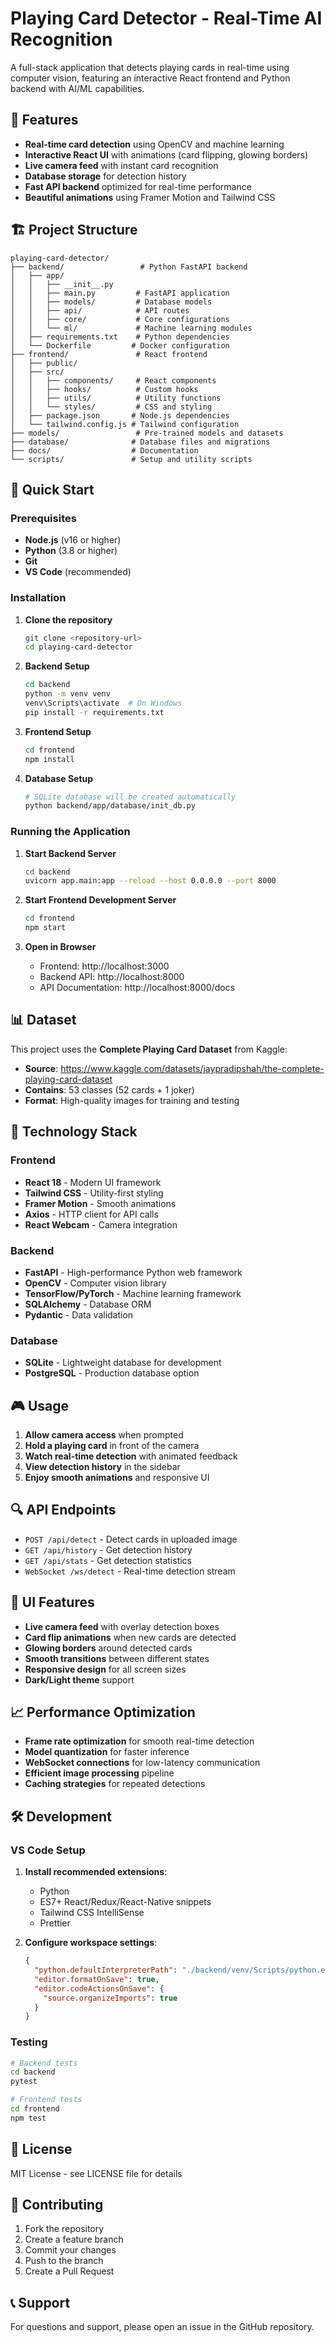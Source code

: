 # Playing Card Detector - Real-Time AI Recognition

A full-stack application that detects playing cards in real-time using computer vision, featuring an interactive React frontend and Python backend with AI/ML capabilities.

## 🎯 Features

- **Real-time card detection** using OpenCV and machine learning
- **Interactive React UI** with animations (card flipping, glowing borders)
- **Live camera feed** with instant card recognition
- **Database storage** for detection history
- **Fast API backend** optimized for real-time performance
- **Beautiful animations** using Framer Motion and Tailwind CSS

## 🏗️ Project Structure

```
playing-card-detector/
├── backend/                 # Python FastAPI backend
│   ├── app/
│   │   ├── __init__.py
│   │   ├── main.py         # FastAPI application
│   │   ├── models/         # Database models
│   │   ├── api/            # API routes
│   │   ├── core/           # Core configurations
│   │   └── ml/             # Machine learning modules
│   ├── requirements.txt    # Python dependencies
│   └── Dockerfile         # Docker configuration
├── frontend/               # React frontend
│   ├── public/
│   ├── src/
│   │   ├── components/     # React components
│   │   ├── hooks/          # Custom hooks
│   │   ├── utils/          # Utility functions
│   │   └── styles/         # CSS and styling
│   ├── package.json       # Node.js dependencies
│   └── tailwind.config.js # Tailwind configuration
├── models/                 # Pre-trained models and datasets
├── database/              # Database files and migrations
├── docs/                  # Documentation
└── scripts/               # Setup and utility scripts
```

## 🚀 Quick Start

### Prerequisites

- **Node.js** (v16 or higher)
- **Python** (3.8 or higher)
- **Git**
- **VS Code** (recommended)

### Installation

1. **Clone the repository**
   ```bash
   git clone <repository-url>
   cd playing-card-detector
   ```

2. **Backend Setup**
   ```bash
   cd backend
   python -m venv venv
   venv\Scripts\activate  # On Windows
   pip install -r requirements.txt
   ```

3. **Frontend Setup**
   ```bash
   cd frontend
   npm install
   ```

4. **Database Setup**
   ```bash
   # SQLite database will be created automatically
   python backend/app/database/init_db.py
   ```

### Running the Application

1. **Start Backend Server**
   ```bash
   cd backend
   uvicorn app.main:app --reload --host 0.0.0.0 --port 8000
   ```

2. **Start Frontend Development Server**
   ```bash
   cd frontend
   npm start
   ```

3. **Open in Browser**
   - Frontend: http://localhost:3000
   - Backend API: http://localhost:8000
   - API Documentation: http://localhost:8000/docs

## 📊 Dataset

This project uses the **Complete Playing Card Dataset** from Kaggle:
- **Source**: https://www.kaggle.com/datasets/jaypradipshah/the-complete-playing-card-dataset
- **Contains**: 53 classes (52 cards + 1 joker)
- **Format**: High-quality images for training and testing

## 🔧 Technology Stack

### Frontend
- **React 18** - Modern UI framework
- **Tailwind CSS** - Utility-first styling
- **Framer Motion** - Smooth animations
- **Axios** - HTTP client for API calls
- **React Webcam** - Camera integration

### Backend
- **FastAPI** - High-performance Python web framework
- **OpenCV** - Computer vision library
- **TensorFlow/PyTorch** - Machine learning framework
- **SQLAlchemy** - Database ORM
- **Pydantic** - Data validation

### Database
- **SQLite** - Lightweight database for development
- **PostgreSQL** - Production database option

## 🎮 Usage

1. **Allow camera access** when prompted
2. **Hold a playing card** in front of the camera
3. **Watch real-time detection** with animated feedback
4. **View detection history** in the sidebar
5. **Enjoy smooth animations** and responsive UI

## 🔍 API Endpoints

- `POST /api/detect` - Detect cards in uploaded image
- `GET /api/history` - Get detection history
- `GET /api/stats` - Get detection statistics
- `WebSocket /ws/detect` - Real-time detection stream

## 🎨 UI Features

- **Live camera feed** with overlay detection boxes
- **Card flip animations** when new cards are detected
- **Glowing borders** around detected cards
- **Smooth transitions** between different states
- **Responsive design** for all screen sizes
- **Dark/Light theme** support

## 📈 Performance Optimization

- **Frame rate optimization** for smooth real-time detection
- **Model quantization** for faster inference
- **WebSocket connections** for low-latency communication
- **Efficient image processing** pipeline
- **Caching strategies** for repeated detections

## 🛠️ Development

### VS Code Setup

1. **Install recommended extensions**:
   - Python
   - ES7+ React/Redux/React-Native snippets
   - Tailwind CSS IntelliSense
   - Prettier

2. **Configure workspace settings**:
   ```json
   {
     "python.defaultInterpreterPath": "./backend/venv/Scripts/python.exe",
     "editor.formatOnSave": true,
     "editor.codeActionsOnSave": {
       "source.organizeImports": true
     }
   }
   ```

### Testing

```bash
# Backend tests
cd backend
pytest

# Frontend tests
cd frontend
npm test
```

## 📝 License

MIT License - see LICENSE file for details

## 🤝 Contributing

1. Fork the repository
2. Create a feature branch
3. Commit your changes
4. Push to the branch
5. Create a Pull Request

## 📞 Support

For questions and support, please open an issue in the GitHub repository.